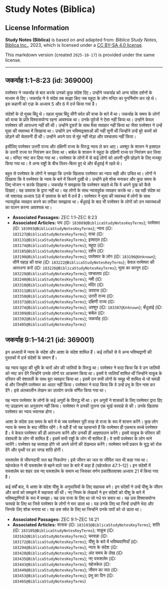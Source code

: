# Study Notes (Biblica)

## License Information

**Study Notes (Biblica)** is based on and adapted from: _Biblica Study Notes_, [Biblica Inc.](https://www.biblica.com/), 2023, which is licensed under a [CC BY-SA 4.0 license](https://creativecommons.org/licenses/by-sa/4.0/legalcode.en).

This markdown version (created `2025-10-17`) is provided under the same license.



--------------------------------

## जकर्याह 1:1–8:23 (id: 369000)

परमेश्वर ने जकर्याह से बात करके उनको कुछ संदेश दिए। उन्होंने जकर्याह को अन्य संदेश दर्शनों के माध्यम से दिए। जकर्याह ने ये संदेश तब साझा किए जब यहूदा के लोग मन्दिर का पुनर्निर्माण कर रहे थे। इस कहानी को एज्रा के अध्याय 5 और 6 में दर्ज किया गया है।

संदेशों के दो मुख्य बिंदु थे। पहला मुख्य बिंदु सीनै पर्वत की वाचा के बारे में था। जकर्याह के समय के लोगों को वाचा के प्रति विश्वासयोग्य रहना आवश्यक था। उनके पूर्वजों ने ऐसा नहीं किया था। उन्होंने केवल परमेश्वर की आराधना नहीं की थी। उन्होंने दूसरों के साथ वैसा व्यवहार नहीं किया था जैसा परमेश्वर ने उन्हें मूसा की व्यवस्था में सिखाया था। उन्होंने उन भविष्यद्वक्ताओं की नहीं सुनी थी जिन्होंने उन्हें बुरे कामों को छोड़ने की चेतावनी दी थी। उन्होंने अपने पाप से मुंह नहीं मोड़ा और पश्चाताप नहीं किया।

इसीलिए परमेश्वर उत्तरी राज्य और दक्षिणी राज्य के विरुद्ध न्याय ले कर आए। अश्शूर के शासन ने इस्राएल के उत्तरी राज्य पर नियंत्रण कर लिया था। बाबेल के शासन ने यहूदा के दक्षिणी राज्य पर नियंत्रण कर लिया था। मन्दिर नष्ट कर दिया गया था। परमेश्वर के लोगों में से कई लोगों को अपनी भूमि छोड़ने के लिए मजबूर किया गया था। वे अन्य राष्ट्रों के बीच तितर\-बितर हुए थे और बँधुवाई  में रहते थे।

बहुत से परमेश्वर के लोगों ने समझा कि उनके खिलाफ परमेश्वर का न्याय सही और उचित था। लोगों ने दिखाया कि वे परमेश्वर के न्याय के बारे में कितने दुखी थे। उन्होंने इसे शोक मनाकर और कुछ समय के लिए भोजन न करके दिखाया। जकर्याह ने समझाया कि परमेश्वर चाहते थे कि वे अपने दुख को कैसे दिखाएं। यह उपवास के द्वारा नहीं था। यह लोगों के साथ न्यायपूर्वक व्यवहार करके था। यह वही संदेश था जो यशायाह अध्याय 58 में उपवास के बारे में दर्ज है। परमेश्वर ने मूसा की व्यवस्था में लोगों के साथ न्यायपूर्वक व्यवहार करने का तरीका समझाया था। बँधुवाई के बाद भी परमेश्वर के लोगों को उन व्यवस्थाओं का पालन करना आवश्यक था।

* **Associated Passages:** ZEC 1:1–ZEC 8:23
* **Associated Articles:** पाप (ID: `183089@BiblicaStudyNotesKeyTerms`); परमेश्वर (ID: `183093@BiblicaStudyNotesKeyTerms`); न्याय  (ID: `183127@BiblicaStudyNotesKeyTerms`); वाचा (ID: `183131@BiblicaStudyNotesKeyTerms`); इस्राएल  (ID: `183174@BiblicaStudyNotesKeyTerms`); यहूदा (ID: `183185@BiblicaStudyNotesKeyTerms`); दर्शन (ID: `183190@BiblicaStudyNotesKeyTerms`); परमेश्वर के लोग  (ID: `183196@Unknown`); सीनै पहाड़ की वाचा (ID: `183222@BiblicaStudyNotesKeyTerms`); केवल परमेश्वर की आराधना करो (ID: `183226@BiblicaStudyNotesKeyTerms`); मूसा का कानून (ID: `183229@BiblicaStudyNotesKeyTerms`); पश्चाताप (ID: `183240@BiblicaStudyNotesKeyTerms`); नबी (ID: `183310@BiblicaStudyNotesKeyTerms`); मंदिर (ID: `183311@BiblicaStudyNotesKeyTerms`); उपवास (ID: `183350@BiblicaStudyNotesKeyTerms`); उत्तरी राज्य (ID: `183373@BiblicaStudyNotesKeyTerms`); दक्षिणी राज्य (ID: `183374@BiblicaStudyNotesKeyTerms`); अश्शुर  (ID: `183387@Unknown`); बँधुआई  (ID: `183389@BiblicaStudyNotesKeyTerms`); बाबेल  (ID: `183392@BiblicaStudyNotesKeyTerms`); जकर्याह (ID: `183405@BiblicaStudyNotesKeyTerms`)

## जकर्याह 9:1–14:21 (id: 369001)

इन अध्यायों में न्याय के संदेश और आशा के संदेश शामिल हैं। कई तरीकों से ये अन्य भविष्यद्वाणी की पुस्तकों में दर्ज संदेशों के समान हैं।

यह न्याय यहूदा की भूमि के चारों ओर की जातियों के विरुद्ध था। परमेश्वर ने वादा किया कि वे उन जातियों को नष्ट कर देंगे जिन्होंने उनके लोगों पर आक्रमण किया था। इसमें वे जातियाँ शामिल थीं जिन्होंने याकूब के परिवार की वंशावली के साथ बुरा व्यवहार किया था। इसमें उन सभी लोगों के समूह भी शामिल थे जो घमंडी थे और जिन्होंने परमेश्वर का आदर नहीं किया। परमेश्वर ने वादा किया कि वे उन्हें प्रभु के दिन नाश कर देंगे। इसे अंतकालीन लेखन का उपयोग करके वर्णित किया गया था।

यह न्याय परमेश्‍वर के लोगों के कई अगुवों के विरुद्ध भी था। इन अगुवों ने शासकों के लिए परमेश्वर द्वारा दिए गए उदहारण का अनुसरण नहीं किया। परमेश्वर ने उनकी तुलना एक मूर्ख चरवाहे से की। उनके खिलाफ परमेश्वर का न्याय भयानक होगा।

आशा के संदेश उस समय के बारे में थे जब परमेश्वर पूरी तरह से राजा के रूप में शासन करेंगे। कुछ लोग न्याय के समय के बाद जीवित रहेंगे। वे वही हैं जो यह पहचानते हैं कि परमेश्वर ही एकमात्र सच्चे परमेश्वर हैं। वे केवल परमेश्वर की ही आराधना करेंगे और उनकी ही आज्ञापालन करेंगे। इसमें याकूब के परिवार की वंशावली के लोग भी शामिल हैं। इसमें सभी राष्ट्रों के लोग भी शामिल हैं। वे सभी परमेश्वर के लोग माने जायेंगे। परमेश्वर वह चरवाहा होंगे जो अपने लोगों की देखभाल करेंगे। परमेश्वर सभी प्रकार के युद्ध को रोक देंगे और पृथ्वी पर हर जगह शांति होगी।

यरूशलेम से जीवनदायी जल बह निकलेगा। इसे जीवन का जल या जीवित जल भी कहा गया था। यहेजकेल ने भी यरूशलेम से बहने वाले जल के बारे में कहा है (यहेजकेल 47:1–12\)। इन संदेशों में यरूशलेम का शहर उस नए यरूशलेम के समान था जिसका वर्णन प्रकाशितवाक्य अध्याय 21 में किया गया है।

कई वर्षों बाद, ये आशा के संदेश यीशु के अनुयायियों के लिए सहायक बने। इन संदेशों ने उन्हें यीशु के जीवन और कार्य को समझने में सहायता की थी। नए नियम के लेखकों ने इन संदेशों को यीशु के बारे में भविष्यद्वाणियों के रूप में समझा। यह उस राजा के लिए था जो गधे पर सवार था। यह उस विश्वासयोग्य चरवाहे के लिए था जिसे परमेश्वर के लोगों ने मार डाला था। यह उनके लिए था जिन्हें उन्होंने भेदा और जिनके लिए शोक मनाया था। यह उस स्रोत के लिए था जिन्होंने उनके पापों को धो डाला था।

* **Associated Passages:** ZEC 9:1–ZEC 14:21
* **Associated Articles:** शासक (ID: `183103@BiblicaStudyNotesKeyTerms`); शांति (ID: `183105@BiblicaStudyNotesKeyTerms`); याकूब  (ID: `183162@BiblicaStudyNotesKeyTerms`); चरवाहा (ID: `183172@BiblicaStudyNotesKeyTerms`); यीशु के बारे में भविष्यवाणियाँ (ID: `183294@BiblicaStudyNotesKeyTerms`); न्याय के संदेश (ID: `183428@BiblicaStudyNotesKeyTerms`); अंत समय के  लेख (ID: `183435@BiblicaStudyNotesKeyTerms`); नए यरूशलेम (ID: `183443@BiblicaStudyNotesKeyTerms`); यहेजकेल (ID: `183449@BiblicaStudyNotesKeyTerms`); जीवन का जल (ID: `183453@BiblicaStudyNotesKeyTerms`); प्रभु का दिन (ID: `183465@BiblicaStudyNotesKeyTerms`)

